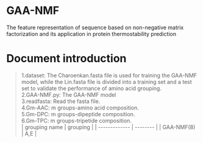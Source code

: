 # GAA-NMF
The feature representation of sequence based on non-negative matrix factorization and its application in protein thermostability prediction
# Document introduction
> 1.dataset: The Charoenkan.fasta file is used for training the GAA-NMF model, while the Lin.fasta file is divided into a training set and a test set to validate the performance of amino acid grouping.  
> 2.GAA-NMF.py: The GAA-NMF model  
> 3.readfasta: Read the fasta file.  
> 4.Gm-AAC: m groups-amino acid composition.  
> 5.Gm-DPC: m groups-dipeptide composition.  
> 6.Gm-TPC: m groups-tripetide composition.  
| grouping name | grouping |
| ------------- | -------- |
| GAA-NMF(8) |  A,E |
